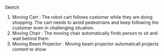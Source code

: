 Sketch

1. Moving Cart : The robot cart follows customer while they are doing shopping. The cart needs to avoid pedestrians and keep following the customer even in challenging situation.
2. Moving Chair : The moving chair automatically finds person to sit and wait behind them
3. Moving Beam Projector : Moving beam projector automaticall projects content to show
